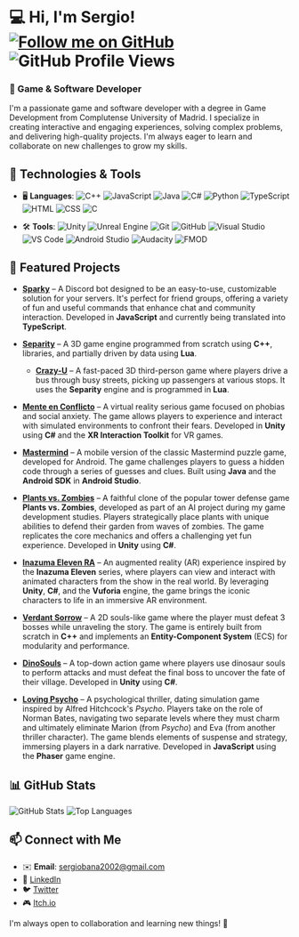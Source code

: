 # 💻 Hi, I'm Sergio!  [![Follow me on GitHub](https://img.shields.io/badge/follow-%40Sebana02-blue?style=for-the-badge&logo=github&logoColor=white)](https://github.com/Sebana02) ![GitHub Profile Views](https://komarev.com/ghpvc/?username=Sebana02)  

### 🚀 Game & Software Developer
I'm a passionate game and software developer with a degree in Game Development from Complutense University of Madrid. I specialize in creating interactive and engaging experiences, solving complex problems, and delivering high-quality projects. I'm always eager to learn and collaborate on new challenges to grow my skills.

## 🔧 Technologies & Tools

- 🖥️ **Languages**: 
  ![C++](https://img.shields.io/badge/-C++-00599C?style=flat-square&logo=c%2B%2B&logoColor=white) 
  ![JavaScript](https://img.shields.io/badge/-JavaScript-F7DF1E?style=flat-square&logo=javascript&logoColor=black)
  ![Java](https://img.shields.io/badge/-Java-007396?style=flat-square&logo=java&logoColor=white) 
  ![C#](https://img.shields.io/badge/-C%23-239120?style=flat-square&logo=csharp&logoColor=white)
  ![Python](https://img.shields.io/badge/-Python-3776AB?style=flat-square&logo=python&logoColor=white)
  ![TypeScript](https://img.shields.io/badge/-TypeScript-3178C6?style=flat-square&logo=typescript&logoColor=white) 
  ![HTML](https://img.shields.io/badge/-HTML-E34F26?style=flat-square&logo=html5&logoColor=white) 
  ![CSS](https://img.shields.io/badge/-CSS-1572B6?style=flat-square&logo=css3&logoColor=white)
  ![C](https://img.shields.io/badge/-C-00599C?style=flat-square&logo=c%2B%2B&logoColor=white) 

- 🛠️ **Tools**: 
  ![Unity](https://img.shields.io/badge/-Unity-000000?style=flat-square&logo=unity&logoColor=white)
  ![Unreal Engine](https://img.shields.io/badge/-Unreal_Engine-000000?style=flat-square&logo=unreal-engine&logoColor=white)
  ![Git](https://img.shields.io/badge/-Git-F05032?style=flat-square&logo=git&logoColor=white) 
  ![GitHub](https://img.shields.io/badge/-GitHub-181717?style=flat-square&logo=github&logoColor=white)
  ![Visual Studio](https://img.shields.io/badge/-Visual_Studio-5C2D91?style=flat-square&logo=visual-studio&logoColor=white)
  ![VS Code](https://img.shields.io/badge/-VS_Code-007ACC?style=flat-square&logo=visual-studio-code&logoColor=white) 
  ![Android Studio](https://img.shields.io/badge/-Android_Studio-3DDC84?style=flat-square&logo=android-studio&logoColor=white)
  ![Audacity](https://img.shields.io/badge/-Audacity-000000?style=flat-square&logo=audacity&logoColor=white)
  ![FMOD](https://img.shields.io/badge/-FMOD-2D6A4F?style=flat-square&logo=fmod&logoColor=white)

## 📌 Featured Projects

- **[Sparky](https://github.com/Sebana02/Sparky)** – A Discord bot designed to be an easy-to-use, customizable solution for your servers. It's perfect for friend groups, offering a variety of fun and useful commands that enhance chat and community interaction. Developed in **JavaScript** and currently being translated into **TypeScript**.

- **[Separity](https://github.com/XupappInc/Separity)** – A 3D game engine programmed from scratch using **C++**, libraries, and partially driven by data using **Lua**.  
  - **[Crazy-U](https://github.com/XupappInc/CrazyU)** – A fast-paced 3D third-person game where players drive a bus through busy streets, picking up passengers at various stops. It uses the **Separity** engine and is programmed in **Lua**.

- **[Mente en Conflicto](https://github.com/Lauu029/JuegosSerios)** – A virtual reality serious game focused on phobias and social anxiety. The game allows players to experience and interact with simulated environments to confront their fears. Developed in **Unity** using **C#** and the **XR Interaction Toolkit** for VR games.

- **[Mastermind](https://github.com/angelo066/Moviles)** – A mobile version of the classic Mastermind puzzle game, developed for Android. The game challenges players to guess a hidden code through a series of guesses and clues. Built using **Java** and the **Android SDK** in **Android Studio**.

- **[Plants vs. Zombies](https://github.com/Sebana02/IAV23-BanaMarchante-CallejoHerrero)** – A faithful clone of the popular tower defense game **Plants vs. Zombies**, developed as part of an AI project during my game development studies. Players strategically place plants with unique abilities to defend their garden from waves of zombies. The game replicates the core mechanics and offers a challenging yet fun experience. Developed in **Unity** using **C#**.

- **[Inazuma Eleven RA](https://github.com/Sebana02/InazumaElevenRA)** – An augmented reality (AR) experience inspired by the **Inazuma Eleven** series, where players can view and interact with animated characters from the show in the real world. By leveraging **Unity**, **C#**, and the **Vuforia** engine, the game brings the iconic characters to life in an immersive AR environment.

- **[Verdant Sorrow](https://github.com/Xuppap-Inc/VerdantSorrow)** – A 2D souls-like game where the player must defeat 3 bosses while unraveling the story. The game is entirely built from scratch in **C++** and implements an **Entity-Component System** (ECS) for modularity and performance.

- **[DinoSouls](https://github.com/Proyectos1-FDI-UCM/c2021-Grupo01)** – A top-down action game where players use dinosaur souls to perform attacks and must defeat the final boss to uncover the fate of their village. Developed in **Unity** using **C#**.

- **[Loving Psycho](https://github.com/JGomezPulido/Loving_Psycho)** – A psychological thriller, dating simulation game inspired by Alfred Hitchcock's *Psycho*. Players take on the role of Norman Bates, navigating two separate levels where they must charm and ultimately eliminate Marion (from *Psycho*) and Eva (from another thriller character). The game blends elements of suspense and strategy, immersing players in a dark narrative. Developed in **JavaScript** using the **Phaser** game engine.


## 📊 GitHub Stats

![GitHub Stats](https://github-readme-stats.vercel.app/api?username=Sebana02&show_icons=true&theme=radical) ![Top Languages](https://github-readme-stats.vercel.app/api/top-langs/?username=Sebana02&layout=compact&theme=radical)


## 📫 Connect with Me

- ✉️ **Email**: sergiobana2002@gmail.com  
- 🔗 [LinkedIn](https://www.linkedin.com/in/sergio-bana-marchante)  
- 🐦 [Twitter](https://twitter.com/Khlozer)  
- 🎮 [Itch.io](https://khlozer.itch.io/)  

I'm always open to collaboration and learning new things! 🚀
